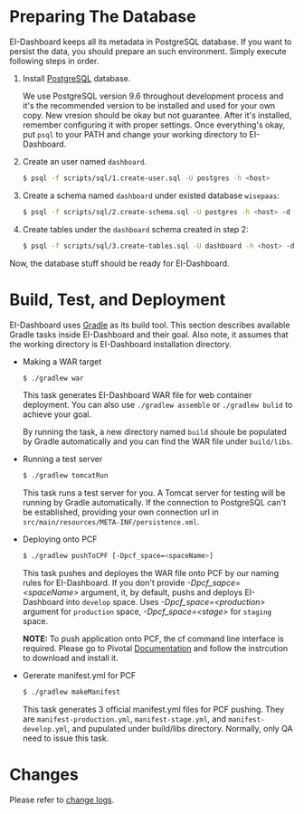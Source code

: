 # Preparing The Database
EI-Dashboard keeps all its metadata in PostgreSQL database.
If you want to persist the data, you should prepare an such environment.
Simply execute following steps in order.

  1. Install [PostgreSQL](https://www.postgresql.org/) database.

     We use PostgreSQL version 9.6 throughout development process and it's
     the recommended version to be installed and used for your own copy.
     New vresion should be okay but not guarantee. After it's installed,
     remember configuring it with proper settings. Once everything's okay,
     put `psql` to your PATH and change your working directory to EI-Dashboard.

  2. Create an user named `dashboard`.
  
     ```sh
     $ psql -f scripts/sql/1.create-user.sql -U postgres -h <host>
     ```
     
  3. Create a schema named `dashboard` under existed database `wisepaas`:

     ```sh
     $ psql -f scripts/sql/2.create-schema.sql -U postgres -h <host> -d wisepaas
     ```

  4. Create tables under the `dashboard` schema created in step 2:

     ```sh
     $ psql -f scripts/sql/3.create-tables.sql -U dashboard -h <host> -d wisepaas
     ```

Now, the database stuff should be ready for EI-Dashboard.


# Build, Test, and Deployment
EI-Dashboard uses [Gradle](https://gradle.org/) as its build tool. This section
describes available Gradle tasks inside EI-Dashboard and their goal. Also note,
it assumes that the working directory is EI-Dashboard installation directory.

  * Making a WAR target

     ```sh
     $ ./gradlew war
     ```
     
    This task generates EI-Dashboard WAR file for web container deployment.
    You can also use `./gradlew assemble` or `./gradlew bulid` to achieve
    your goal. 
    
    By running the task, a new directory named `build` shoule be populated by
    Gradle automatically and you can find the WAR file under `build/libs`.

  * Running a test server

    ```sh
    $ ./gradlew tomcatRun
    ```
    
    This task runs a test server for you. A Tomcat server for testing will be
    running by Gradle automatically. If the connection to PostgreSQL can't be
    established, providing your own connection url in
    `src/main/resources/META-INF/persistence.xml`.
    
  * Deploying onto PCF

    ```sh
    $ ./gradlew pushToCPF [-Dpcf_space=<spaceName>]
    ```
    
    This task pushes and deployes the WAR file onto PCF by our naming rules for
    EI-Dashboard. If you don't provide *-Dpcf_sapce=&lt;spaceName&gt;* argument,
    it, by default, pushs and deploys EI-Dashboard into `develop` space. Uses
    *-Dpcf_space=&lt;production&gt;* argument for `production` space,
    *-Dpcf_space=&lt;stage&gt;* for `staging` space. 
    
    **NOTE:**
    To push application onto PCF, the cf command line interface is required.
    Please go to Pivotal [Documentation](https://docs.pivotal.io/pivotalcf/1-10/cf-cli/install-go-cli.html)
    and follow the instrcution to download and install it.
    

  * Gererate manifest.yml for PCF

    ```sh
    $ ./gradlew makeManifest
    ```
    
    This task generates 3 official manifest.yml files for PCF pushing.
    They are `manifest-production.yml`, `manifest-stage.yml`, and
    `manifest-develop.yml`, and pupulated under build/libs directory.
    Normally, only QA need to issue this task.
    

# Changes
Please refer to [change logs](CHANGELOG.md).
